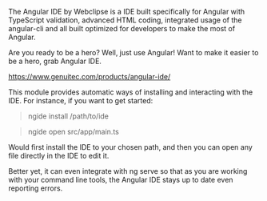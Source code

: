 The Angular IDE by Webclipse is a IDE built specifically for Angular with TypeScript validation, advanced HTML coding, integrated usage of the angular-cli and all built optimized for developers to make the most of Angular.

Are you ready to be a hero?  Well, just use Angular!  Want to make it easier to be a hero, grab Angular IDE.

https://www.genuitec.com/products/angular-ide/

This module provides automatic ways of installing and interacting with the IDE.  For instance, if you want to get started:

> ngide install /path/to/ide

> ngide open src/app/main.ts

Would first install the IDE to your chosen path, and then you can open any file directly in the IDE to edit it.

Better yet, it can even integrate with ng serve so that as you are working with your command line tools, the Angular IDE stays up to date even reporting errors.